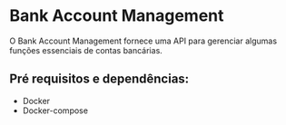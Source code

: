 # Bank Account Management

O Bank Account Management fornece uma API para gerenciar algumas funções essenciais de contas bancárias.

## Pré requisitos e dependências:

* Docker
* Docker-compose

